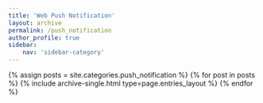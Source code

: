 ```yaml
---
title: 'Web Push Notification'
layout: archive
permalink: /push_notification
author_profile: true
sidebar:
    nav: 'sidebar-category'
---
```


{% assign posts = site.categories.push_notification %}
{% for post in posts %} {% include archive-single.html type=page.entries_layout %} {% endfor %}
